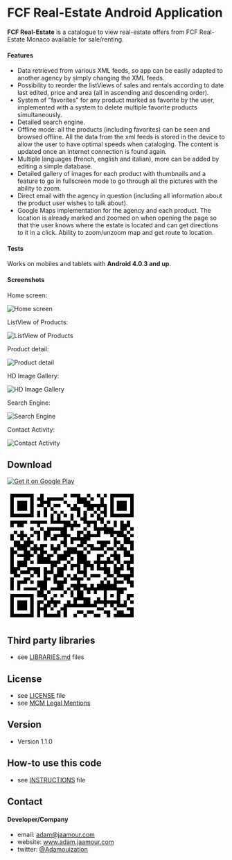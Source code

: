 FCF Real-Estate Android Application
=================

**FCF Real-Estate** is a catalogue to view real-estate offers from FCF Real-Estate Monaco available for sale/renting.

#### Features

* Data retrieved from various XML feeds, so app can be easily adapted to another agency by simply changing the XML feeds.
* Possibility to reorder the listViews of sales and rentals according to date last edited, price and area (all in ascending and descending order).
* System of "favorites" for any product marked as favorite by the user, implemented with a system to delete multiple favorite products simultaneously.
* Detailed search engine.
* Offline mode: all the products (including favorites) can be seen and browsed offline. All the data from the xml feeds is stored in the device to allow the user to have optimal speeds when cataloging. The content is updated once an internet connection is found again.
* Multiple languages (french, english and italian), more can be added by editing a simple database.
* Detailed gallery of images for each product with thumbnails and a feature to go in fullscreen mode to go through all the pictures with the ability to zoom.
* Direct email with the agency in question (including all information about the product user wishes to talk about).
* Google Maps implementation for the agency and each product. The location is already marked and zoomed on when opening the page so that the user knows where the estate is located and can get directions to it in a click. Ability to zoom/unzoom map and get route to location.

#### Tests

Works on mobiles and tablets with **Android 4.0.3 and up**.

#### Screenshots
Home screen: 

![Home screen](http://image.prntscr.com/image/06681512a7f1496986c0e5948a1d4db4.png)

ListView of Products:

![ListView of Products](http://image.prntscr.com/image/453f82162aa04d2da05a3a76eb3ab0ff.png)

Product detail:

![Product detail](http://image.prntscr.com/image/ccca302af60a43979930479dcd432788.png)

HD Image Gallery:

![HD Image Gallery](http://image.prntscr.com/image/d9668b6e23044e979665b5127462d6db.png)

Search Engine:

![Search Engine](http://image.prntscr.com/image/3b4b49da705445a599496fc3656a2f20.png)

Contact Activity:

![Contact Activity](http://image.prntscr.com/image/0286d6b327d345628ae6f79ac8bc922d.png)

## Download
[![Get it on Google Play](https://raw.github.com/repat/README-template/master/googleplay.png)](https://play.google.com/store/apps/details?id=com.monte_carlo_multimedia.adam_jaamour.fcfimmobilier)

![QR-Code Android](https://github.com/Adamouization/FCF-Real-Estate-Monaco-Android-App/blob/master/media/qrcode_googleplaystore.png)

## Third party libraries
* see [LIBRARIES.md](https://github.com/Adamouization/FCF-Real-Estate-Monaco-Android-App/tree/master) files

## License 
* see [LICENSE](https://github.com/Adamouization/FCF-Real-Estate-Monaco-Android-App/blob/master/LICENSE) file
* see [MCM Legal Mentions](http://www.montecarlomultimedia.com/avertissement.php)

## Version 
* Version 1.1.0

## How-to use this code
* see [INSTRUCTIONS](https://github.com/username/appname/blob/master/INSTRUCTIONS.md) file

## Contact
#### Developer/Company
* email: adam@jaamour.com
* website: www.adam.jaamour.com
* twitter: [@Adamouization](https://twitter.com/Adamouization)
